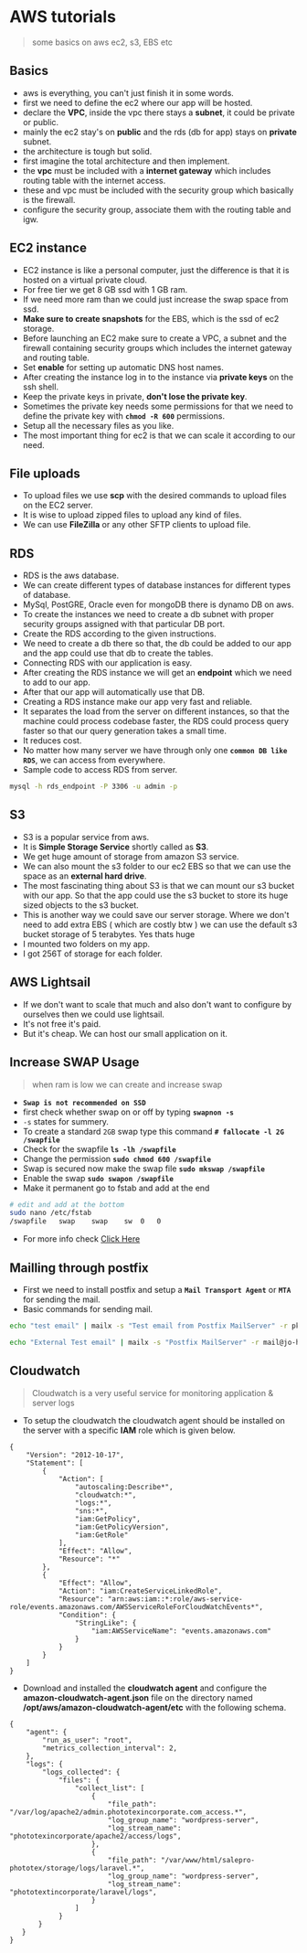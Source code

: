 # AWS tutorials

> some basics on aws ec2, s3, EBS etc

## Basics

- aws is everything, you can't just finish it in some words.
- first we need to define the ec2 where our app will be hosted.
- declare the **VPC**, inside the vpc there stays a **subnet**, it could be private or public.
- mainly the ec2 stay's on **public** and the rds (db for app) stays on **private** subnet.
- the architecture is tough but solid.
- first imagine the total architecture and then implement.
- the **vpc** must be included with a **internet gateway** which includes routing table with the internet access.
- these and vpc must be included with the security group which basically is the firewall.
- configure the security group, associate them with the routing table and igw.

## EC2 instance

- EC2 instance is like a personal computer, just the difference is that it is hosted on a virtual private cloud.
- For free tier we get 8 GB ssd with 1 GB ram.
- If we need more ram than we could just increase the swap space from ssd.
- **Make sure to create snapshots** for the EBS, which is the ssd of ec2 storage.
- Before launching an EC2 make sure to create a VPC, a subnet and the firewall containing security groups which includes the internet gateway and routing table.
- Set **enable** for setting up automatic DNS host names.
- After creating the instance log in to the instance via **private keys** on the ssh shell.
- Keep the private keys in private, **don't lose the private key**.
- Sometimes the private key needs some permissions for that we need to define the private key with **`chmod -R 600`** permissions.
- Setup all the necessary files as you like.
- The most important thing for ec2 is that we can scale it according to our need.

## File uploads

- To upload files we use **scp** with the desired commands to upload files on the EC2 server.
- It is wise to upload zipped files to upload any kind of files.
- We can use **FileZilla** or any other SFTP clients to upload file.

## RDS

- RDS is the aws database.
- We can create different types of database instances for different types of database.
- MySql, PostGRE, Oracle even for mongoDB there is dynamo DB on aws.
- To create the instances we need to create a db subnet with proper security groups assigned with that particular DB port.
- Create the RDS according to the given instructions.
- We need to create a db there so that, the db could be added to our app and the app could use that db to create the tables.
- Connecting RDS with our application is easy.
- After creating the RDS instance we will get an **endpoint** which we need to add to our app.
- After that our app will automatically use that DB.
- Creating a RDS instance make our app very fast and reliable.
- It separates the load from the server on different instances, so that the machine could process codebase faster, the RDS could process query faster so that our query generation takes a small time.
- It reduces cost.
- No matter how many server we have through only one **`common DB like RDS`**, we can access from everywhere. 
- Sample code to access RDS from server. 
```bash
mysql -h rds_endpoint -P 3306 -u admin -p
```
## S3

- S3 is a popular service from aws.
- It is **Simple Storage Service** shortly called as **S3**.
- We get huge amount of storage from amazon S3 service.
- We can also mount the s3 folder to our ec2 EBS so that we can use the space as an **external hard drive**.
- The most fascinating thing about S3 is that we can mount our s3 bucket with our app. So that the app could use the s3 bucket to store its huge sized objects to the s3 bucket.
- This is another way we could save our server storage. Where we don't need to add extra EBS ( which are costly btw ) we can use the default s3 bucket storage of 5 terabytes. Yes thats huge
- I mounted two folders on my app.
- I got 256T of storage for each folder.

## AWS Lightsail

- If we don't want to scale that much and also don't want to configure by ourselves then we could use lightsail.
- It's not free it's paid.
- But it's cheap. We can host our small application on it.

## Increase SWAP Usage
> when ram is low we can create and increase swap

- **`Swap is not recommended on SSD`** 
- first check whether swap on or off by typing **`swapnon -s`** 
- `-s` states for summery. 
- To create a standard `2GB` swap type this command **`# fallocate -l 2G /swapfile`**
- Check for the swapfile **`ls -lh /swapfile`**
- Change the permission **`sudo chmod 600 /swapfile`**
- Swap is secured now make the swap file **`sudo mkswap /swapfile`**
- Enable the swap **`sudo swapon /swapfile`**
- Make it permanent go to fstab and add at the end 
```bash 
# edit and add at the bottom  
sudo nano /etc/fstab
/swapfile   swap    swap    sw  0   0
```
- For more info check [Click Here](https://www.digitalocean.com/community/tutorials/how-to-add-swap-on-centos-7)

## Mailling through postfix 

- First we need to install postfix and setup a **`Mail Transport Agent`** or **`MTA`** for sending the mail.
- Basic commands for sending mail.

```bash 
echo "test email" | mailx -s "Test email from Postfix MailServer" -r pkumar@jo-hukum.com postfixuser@jo-hukum.com

echo "External Test email" | mailx -s "Postfix MailServer" -r mail@jo-hukum.com nasirul.islam@northsouth.edu
```

## Cloudwatch 
> Cloudwatch is a very useful service for monitoring application & server logs

- To setup the cloudwatch the cloudwatch agent should be installed on the server with a specific **IAM** role which is given below.
```
{
    "Version": "2012-10-17",
    "Statement": [
        {
            "Action": [
                "autoscaling:Describe*",
                "cloudwatch:*",
                "logs:*",
                "sns:*",
                "iam:GetPolicy",
                "iam:GetPolicyVersion",
                "iam:GetRole"
            ],
            "Effect": "Allow",
            "Resource": "*"
        },
        {
            "Effect": "Allow",
            "Action": "iam:CreateServiceLinkedRole",
            "Resource": "arn:aws:iam::*:role/aws-service-role/events.amazonaws.com/AWSServiceRoleForCloudWatchEvents*",
            "Condition": {
                "StringLike": {
                    "iam:AWSServiceName": "events.amazonaws.com"
                }
            }
        }
    ]
}
```
- Download and installed the **cloudwatch agent** and configure the **amazon-cloudwatch-agent.json** file on the directory named **/opt/aws/amazon-cloudwatch-agent/etc** with the following schema. 
```
{
    "agent": {
        "run_as_user": "root",
        "metrics_collection_interval": 2,
    },
    "logs": {
        "logs_collected": {
            "files": {
                "collect_list": [
                    {
                        "file_path": "/var/log/apache2/admin.phototexincorporate.com_access.*",
                        "log_group_name": "wordpress-server",
                        "log_stream_name": "phototexincorporate/apache2/access/logs",
                    },
                    {
                        "file_path": "/var/www/html/salepro-phototex/storage/logs/laravel.*",
                        "log_group_name": "wordpress-server",
                        "log_stream_name": "phototextincorporate/laravel/logs",
                    }
                ]
            }
       }
   }
}
```